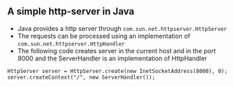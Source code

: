 ## A simple http-server in Java
* Java provides a http server through ```com.sun.net.httpserver.HttpServer```
* The requests can be processed using an implementation of ```com.sun.net.httpserver.HttpHandler```
* The following code creates server in the current host and in the port 8000 and the ServerHandler is an implementation of HttpHandler 
```
HttpServer server = HttpServer.create(new InetSocketAddress(8000), 0);
server.createContext("/", new ServerHandler());
```
